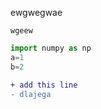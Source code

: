 ewgwegwae
```
wgeew
```
```Python
import numpy as np
a=1
b=2
```

```diff
+ add this line
- dlajega
```
